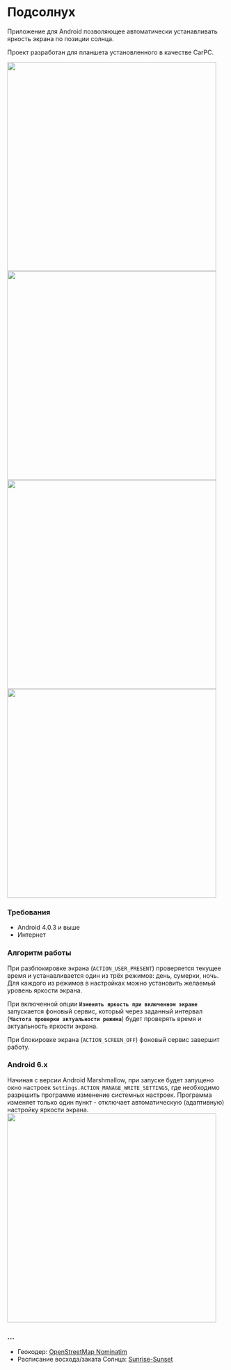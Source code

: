 # Подсолнух
Приложение для Android позволяющее автоматически устанавливать яркость экрана по позиции солнца.

Проект разработан для планшета установленного в качестве CarPC.

<img src="https://cloud.githubusercontent.com/assets/3936845/11914353/c62863b8-a6a8-11e5-9d57-580bd767cb45.png" width="480">
<img src="https://cloud.githubusercontent.com/assets/3936845/11914351/c625f218-a6a8-11e5-81ec-06d45f6a4071.png" width="480">
<img src="https://cloud.githubusercontent.com/assets/3936845/11914355/c6294e18-a6a8-11e5-9934-dace4204a18b.png" width="480">
<img src="https://cloud.githubusercontent.com/assets/3936845/11914354/c628e522-a6a8-11e5-824d-ea55b6c7f12a.png" width="480">

### Требования
* Android 4.0.3 и выше
* Интернет

### Алгоритм работы
При разблокировке экрана (`ACTION_USER_PRESENT`) проверяется текущее время и устанавливается один из трёх режимов: день, сумерки, ночь. Для каждого из режимов в настройках можно установить желаемый уровень яркости экрана.

При включенной опции **`Изменять яркость при включенном экране`** запускается фоновый сервис, который через заданный интервал (**`Частота проверки актуальности режима`**) будет проверять время и актуальность яркости экрана.

При блокировке экрана (`ACTION_SCREEN_OFF`) фоновый сервис завершит работу.

### Android 6.x
Начиная с версии Android Marshmallow, при запуске будет запущено окно настроек `Settings.ACTION_MANAGE_WRITE_SETTINGS`, где необходимо разрешить программе изменение системных настроек. Программа изменяет только один пункт - отключает автоматическую (адаптивную) настройку яркости экрана.
<img src="https://cloud.githubusercontent.com/assets/3936845/11914352/c625fe70-a6a8-11e5-831a-4614c03f077d.png" width="480">

### ...
* Геокодер: [OpenStreetMap Nominatim](https://nominatim.openstreetmap.org/)
* Расписание восхода/заката Солнца: [Sunrise-Sunset](http://sunrise-sunset.org/)

